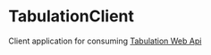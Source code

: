# TabulationClient

Client application for consuming [Tabulation Web Api](https://github.com/dovahkiin16/TabulationWebAPI)
